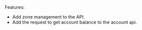 Features:
- Add zone management to the API.
- Add the request to get account balance to the account api.